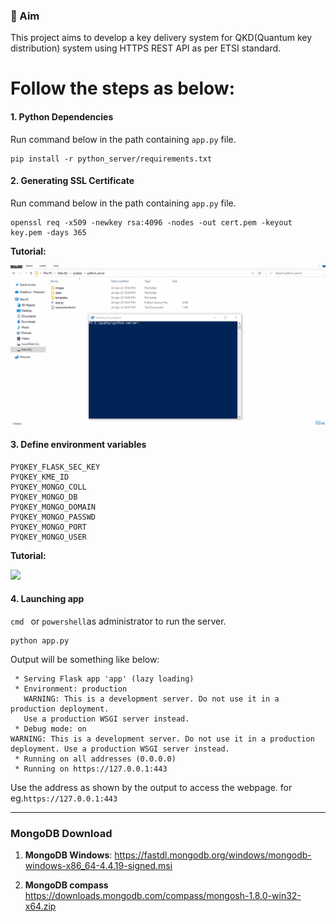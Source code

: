 ### :dart: Aim

This project aims to develop a key delivery system for QKD(Quantum key distribution) system using HTTPS REST API as per ETSI standard.

# **Follow the steps as below:**



#### 1. Python Dependencies

Run command below in the path containing `app.py` file.

```shell
pip install -r python_server/requirements.txt
```



#### 2. Generating SSL Certificate

Run command below in the path containing `app.py` file.

```shell
openssl req -x509 -newkey rsa:4096 -nodes -out cert.pem -keyout key.pem -days 365
```



**Tutorial:**

![](./python_server/images/cert_creation.gif)



#### 3. Define environment variables

```
PYQKEY_FLASK_SEC_KEY
PYQKEY_KME_ID
PYQKEY_MONGO_COLL
PYQKEY_MONGO_DB
PYQKEY_MONGO_DOMAIN
PYQKEY_MONGO_PASSWD
PYQKEY_MONGO_PORT
PYQKEY_MONGO_USER
```



**Tutorial:**

![](./python_server/images/environ_vars.gif)



#### 4. Launching app

 `cmd `  or  `powershell`as administrator to run the server.

```
python app.py
```



Output will be something like below:

```
 * Serving Flask app 'app' (lazy loading)
 * Environment: production
   WARNING: This is a development server. Do not use it in a production deployment.
   Use a production WSGI server instead.
 * Debug mode: on
WARNING: This is a development server. Do not use it in a production deployment. Use a production WSGI server instead.
 * Running on all addresses (0.0.0.0)
 * Running on https://127.0.0.1:443
```

Use the address as shown by the output to access the webpage. for eg.`https://127.0.0.1:443`

---



### MongoDB Download

1. **MongoDB Windows**: https://fastdl.mongodb.org/windows/mongodb-windows-x86_64-4.4.19-signed.msi

2. **MongoDB compass** https://downloads.mongodb.com/compass/mongosh-1.8.0-win32-x64.zip

